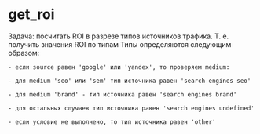 # get_roi
Задача: посчитать ROI в разрезе типов источников трафика. Т. е. получить значения ROI по типам
Типы определяются следующим образом:

    - если source равен 'google' или 'yandex', то проверяем medium:

    - для medium 'seo' или 'sem' тип источника равен 'search engines seo'

    - для medium 'brand' - тип источника равен 'search engines brand'

    - для остальных случаев тип источника равен 'search engines undefined'

    - если условие не выполнено, то тип источника равен 'other'
